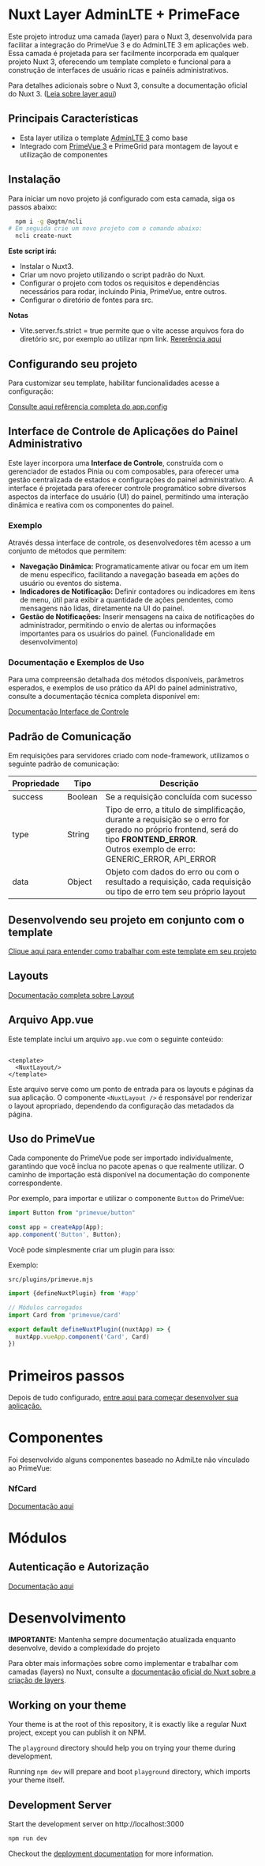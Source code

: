 # Nuxt Layer AdminLTE + PrimeFace

Este projeto introduz uma camada (layer) para o Nuxt 3, desenvolvida para facilitar a integração do PrimeVue 3 e do
AdminLTE 3 em aplicações web. Essa camada é projetada para ser facilmente incorporada em qualquer projeto Nuxt 3,
oferecendo um template completo e funcional para a construção de interfaces de usuário ricas e painéis administrativos.

Para detalhes adicionais sobre o Nuxt 3, consulte a documentação oficial do Nuxt 3.
([Leia sobre layer aqui](https://nuxt.com/docs/guide/going-further/layers))

## Principais Características

* Esta layer utiliza o template [AdminLTE 3](https://adminlte.io/themes/v3/) como base
* Integrado com [PrimeVue 3](https://primefaces.org/primevue/) e PrimeGrid para montagem de layout e utilização de
  componentes

## Instalação

Para iniciar um novo projeto já configurado com esta camada, siga os passos abaixo:

```bash
  npm i -g @agtm/ncli   
# Em seguida crie um novo projeto com o comando abaixo:
  ncli create-nuxt  
```

**Este script irá:**

* Instalar o Nuxt3.
* Criar um novo projeto utilizando o script padrão do Nuxt.
* Configurar o projeto com todos os requisitos e dependências necessários para rodar, incluindo Pinia, PrimeVue, entre
  outros.
* Configurar o diretório de fontes para src.

**Notas**

* Vite.server.fs.strict = true permite que o vite acesse arquivos fora do diretório src, por exemplo ao utilizar npm
  link. [Rererência aqui](https://vitejs.dev/config/server-options.html#server-fs-allow)

## Configurando seu projeto

Para customizar seu template, habilitar funcionalidades acesse a configuração:

[Consulte aqui refêrencia completa do app.config](./docs/config.md)

## Interface de Controle de Aplicações do Painel Administrativo

Este layer incorpora uma **Interface de Controle**, construída com o gerenciador de estados Pinia ou com composables,
para oferecer uma gestão centralizada de estados e configurações do painel administrativo. A interface é projetada para
oferecer controle programático sobre diversos aspectos da interface do usuário (UI) do painel, permitindo uma interação
dinâmica e reativa com os componentes do painel.

### Exemplo

Através dessa interface de controle, os desenvolvedores têm acesso a um conjunto de métodos que permitem:

* **Navegação Dinâmica:** Programaticamente ativar ou focar em um item de menu específico, facilitando a navegação
  baseada em ações do usuário ou eventos do sistema.
* **Indicadores de Notificação:** Definir contadores ou indicadores em itens de menu, útil para exibir a quantidade de
  ações pendentes, como mensagens não lidas, diretamente na UI do painel.
* **Gestão de Notificações:** Inserir mensagens na caixa de notificações do administrador, permitindo o envio de alertas
  ou informações importantes para os usuários do painel. (Funcionalidade em desenvolvimento)

### Documentação e Exemplos de Uso

Para uma compreensão detalhada dos métodos disponíveis, parâmetros esperados, e exemplos de uso prático da API do painel
administrativo, consulte a documentação técnica completa disponível em:

[Documentação Interface de Controle](./docs/admin)

## Padrão de Comunicação

Em requisições para servidores criado com node-framework, utilizamos o seguinte padrão de comunicação:

| Propriedade | Tipo    | Descrição                                                                                                                                                                                      |
|-------------|---------|------------------------------------------------------------------------------------------------------------------------------------------------------------------------------------------------|
| success     | Boolean | Se a requisição concluída com sucesso                                                                                                                                                          |
| type        | String  | Tipo de erro, a titulo de simplificação, durante a requisição se o erro for gerado no próprio frontend, será do tipo **FRONTEND_ERROR**.<br/> Outros exemplo de erro: GENERIC_ERROR, API_ERROR |
| data        | Object  | Objeto com dados do erro ou com o resultado a requisição, cada requisição ou tipo de erro tem seu próprio layout                                                                               |


## Desenvolvendo seu projeto em conjunto com o template

[Clique aqui para entender como trabalhar com este template em seu projeto](./docs/config.md)

## Layouts

[Documentação completa sobre Layout](./docs/layout.md)

## Arquivo App.vue

Este template inclui um arquivo `app.vue` com o seguinte conteúdo:

```vue

<template>
  <NuxtLayout/>
</template>
```

Este arquivo serve como um ponto de entrada para os layouts e páginas da sua aplicação. O componente `<NuxtLayout />` é
responsável por renderizar o layout apropriado, dependendo da configuração das metadados da página.

## Uso do PrimeVue

Cada componente do PrimeVue pode ser importado individualmente, garantindo que você inclua no pacote apenas o que
realmente utilizar. O caminho de importação está disponível na documentação do componente correspondente.

Por exemplo, para importar e utilizar o componente `Button` do PrimeVue:

```javascript
import Button from "primevue/button"

const app = createApp(App);
app.component('Button', Button);
```

Você pode simplesmente criar um plugin para isso:

Exemplo:

    src/plugins/primevue.mjs

```javascript
import {defineNuxtPlugin} from '#app'

// Módulos carregados
import Card from 'primevue/card'

export default defineNuxtPlugin((nuxtApp) => {
  nuxtApp.vueApp.component('Card', Card)
})
```

# Primeiros passos

Depois de tudo configurado, [entre aqui para começar desenvolver sua aplicação.](./docs/guide/readme.md)

# Componentes

Foi desenvolvido alguns componentes baseado no AdmiLte não vinculado ao PrimeVue:

### NfCard

[Documentação aqui](./docs/components/nf-card.md)

# Módulos

## Autenticação e Autorização

[Documentação aqui](./docs/modules/auth.md)

# Desenvolvimento

**IMPORTANTE:** Mantenha sempre documentação atualizada enquanto desenvolve, devido a complexidade do projeto

Para obter mais informações sobre como implementar e trabalhar com camadas (layers) no Nuxt, consulte
a [documentação oficial do Nuxt sobre a criação de layers](https://nuxt.com/docs/getting-started/layers).

## Working on your theme

Your theme is at the root of this repository, it is exactly like a regular Nuxt project, except you can publish it on
NPM.

The `playground` directory should help you on trying your theme during development.

Running `npm dev` will prepare and boot `playground` directory, which imports your theme itself.

## Development Server

Start the development server on http://localhost:3000

```bash
npm run dev
```

Checkout the [deployment documentation](https://v3.nuxtjs.org/docs/deployment) for more information.
